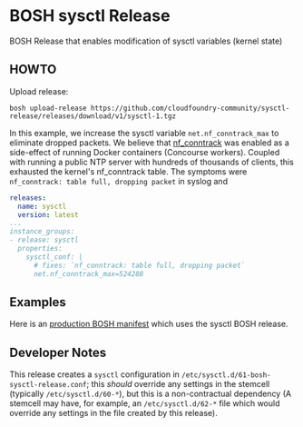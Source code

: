 # BOSH sysctl Release

BOSH Release that enables modification of sysctl variables (kernel state)

## HOWTO

Upload release:

```
bosh upload-release https://github.com/cloudfoundry-community/sysctl-release/releases/download/v1/sysctl-1.tgz
```

In this example, we increase the sysctl variable `net.nf_conntrack_max` to
eliminate dropped packets. We believe that [nf_conntrack](https://www.kernel.org/doc/Documentation/networking/nf_conntrack-sysctl.txt)
was enabled as a side-effect of running Docker containers (Concourse workers). Coupled with
running a public NTP server with hundreds of thousands of clients, this exhausted
the kernel's nf_conntrack table. The symptoms were `nf_conntrack: table full, dropping packet`
in syslog and

```yaml
releases:
  name: sysctl
  version: latest
...
instance_groups:
- release: sysctl
  properties:
    sysctl_conf: |
      # fixes: `nf_conntrack: table full, dropping packet`
      net.nf_conntrack_max=524288
```

## Examples

Here is an [production BOSH manifest](https://github.com/cunnie/deployments/blob/f6a9fdc6ac3f7bfd514e8ea42175514d4491c3cb/concourse-ntp-pdns-gce.yml) which uses the sysctl BOSH release.

## Developer Notes

This release creates a `sysctl` configuration in
`/etc/sysctl.d/61-bosh-sysctl-release.conf`;  this _should_ override any
settings in the stemcell (typically `/etc/sysctl.d/60-*`), but this is a
non-contractual dependency (A stemcell may have, for example, an
`/etc/sysctl.d/62-*` file which would override any settings in the file created
by this release).
